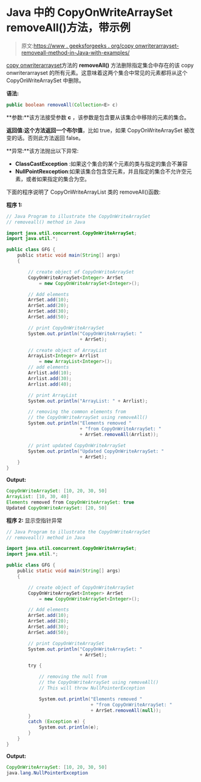 # Java 中的 CopyOnWriteArraySet removeAll()方法，带示例

> 原文:[https://www . geeksforgeeks . org/copy onwriterarrayset-removeall-method-in-Java-with-examples/](https://www.geeksforgeeks.org/copyonwritearrayset-removeall-method-in-java-with-examples/)

[copy onwriterarrayset](https://www.geeksforgeeks.org/copyonwritearrayset-in-java/)方法的 **removeAll()** 方法删除指定集合中存在的该 copy onwriterarrayset 的所有元素。这意味着这两个集合中常见的元素都将从这个 CopyOnWriteArraySet 中删除。

**语法:**

```java
public boolean removeAll(Collection<E> c)
```

**参数:**该方法接受参数 **c** ，该参数是包含要从该集合中移除的元素的集合。

**返回值:**这个方法返回一个**布尔值**，比如 true，如果 CopyOnWriteArraySet 被改变的话。否则此方法返回 false。

**异常:**该方法抛出以下异常:

*   **ClassCastException** :如果这个集合的某个元素的类与指定的集合不兼容
*   **NullPointRexception**:如果该集合包含空元素，并且指定的集合不允许空元素，或者如果指定的集合为空。

下面的程序说明了 CopyOnWriteArrayList 类的 removeAll()函数:

**程序 1:**

```java
// Java Program to illustrate the CopyOnWriteArraySet
// removeall() method in Java

import java.util.concurrent.CopyOnWriteArraySet;
import java.util.*;

public class GFG {
    public static void main(String[] args)
    {

        // create object of CopyOnWriteArraySet
        CopyOnWriteArraySet<Integer> ArrSet
            = new CopyOnWriteArraySet<Integer>();

        // Add elements
        ArrSet.add(10);
        ArrSet.add(20);
        ArrSet.add(30);
        ArrSet.add(50);

        // print CopyOnWriteArraySet
        System.out.println("CopyOnWriteArraySet: "
                           + ArrSet);

        // create object of ArrayList
        ArrayList<Integer> Arrlist
            = new ArrayList<Integer>();
        // add elements
        Arrlist.add(10);
        Arrlist.add(30);
        Arrlist.add(40);

        // print ArrayList
        System.out.println("ArrayList: " + Arrlist);

        // removing the common elements from
        // the CopyOnWriteArraySet using removeAll()
        System.out.println("Elements removed "
                           + "from CopyOnWriteArraySet: "
                           + ArrSet.removeAll(Arrlist));

        // print updated CopyOnWriteArraySet
        System.out.println("Updated CopyOnWriteArraySet: "
                           + ArrSet);
    }
}
```

**Output:**

```java
CopyOnWriteArraySet: [10, 20, 30, 50]
ArrayList: [10, 30, 40]
Elements removed from CopyOnWriteArraySet: true
Updated CopyOnWriteArraySet: [20, 50]

```

**程序 2:** 显示空指针异常

```java
// Java Program to illustrate the CopyOnWriteArraySet
// removeall() method in Java

import java.util.concurrent.CopyOnWriteArraySet;
import java.util.*;

public class GFG {
    public static void main(String[] args)
    {

        // create object of CopyOnWriteArraySet
        CopyOnWriteArraySet<Integer> ArrSet
            = new CopyOnWriteArraySet<Integer>();

        // Add elements
        ArrSet.add(10);
        ArrSet.add(20);
        ArrSet.add(30);
        ArrSet.add(50);

        // print CopyOnWriteArraySet
        System.out.println("CopyOnWriteArraySet: "
                           + ArrSet);

        try {

            // removing the null from
            // the CopyOnWriteArraySet using removeAll()
            // This will throw NullPointerException

            System.out.println("Elements removed "
                               + "from CopyOnWriteArraySet: "
                               + ArrSet.removeAll(null));
        }
        catch (Exception e) {
            System.out.println(e);
        }
    }
}
```

**Output:**

```java
CopyOnWriteArraySet: [10, 20, 30, 50]
java.lang.NullPointerException

```